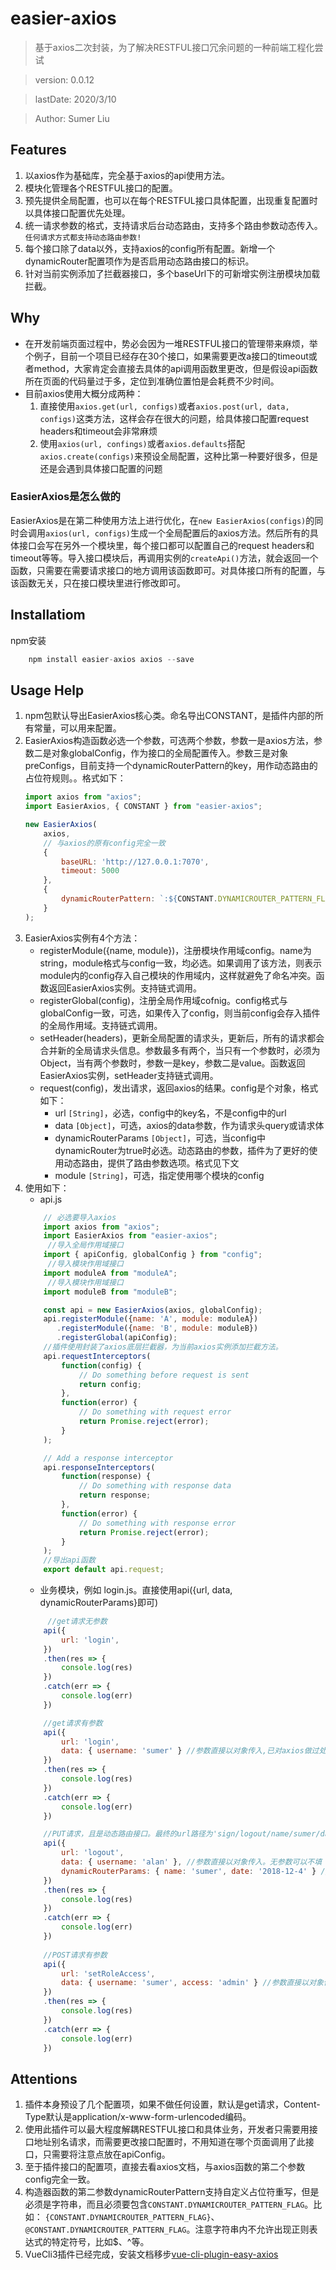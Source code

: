 # easier-axios

> 基于axios二次封装，为了解决RESTFUL接口冗余问题的一种前端工程化尝试

> version:  0.0.12

> lastDate: 2020/3/10

> Author:  Sumer Liu

## Features
1. 以axios作为基础库，完全基于axios的api使用方法。
2. 模块化管理各个RESTFUL接口的配置。
3. 预先提供全局配置，也可以在每个RESTFUL接口具体配置，出现重复配置时以具体接口配置优先处理。
4. 统一请求参数的格式，支持请求后台动态路由，支持多个路由参数动态传入。`任何请求方式都支持动态路由参数!`
5. 每个接口除了data以外，支持axios的config所有配置。新增一个dynamicRouter配置项作为是否启用动态路由接口的标识。
6. 针对当前实例添加了拦截器接口，多个baseUrl下的可新增实例注册模块加载拦截。

## Why
* 在开发前端页面过程中，势必会因为一堆RESTFUL接口的管理带来麻烦，举个例子，目前一个项目已经存在30个接口，如果需要更改a接口的timeout或者method，大家肯定会直接去具体的api调用函数里更改，但是假设api函数所在页面的代码量过于多，定位到准确位置怕是会耗费不少时间。
* 目前axios使用大概分成两种：
    1. 直接使用`axios.get(url, configs)`或者`axios.post(url, data, configs)`这类方法，这样会存在很大的问题，给具体接口配置request headers和timeout会非常麻烦
    2. 使用`axios(url, confings)`或者`axios.defaults`搭配`axios.create(configs)`来预设全局配置，这种比第一种要好很多，但是还是会遇到具体接口配置的问题
### EasierAxios是怎么做的
EasierAxios是在第二种使用方法上进行优化，在`new EasierAxios(configs)`的同时会调用`axios(url, configs)`生成一个全局配置后的axios方法。然后所有的具体接口会写在另外一个模块里，每个接口都可以配置自己的request headers和timeout等等。导入接口模块后，再调用实例的`createApi()`方法，就会返回一个函数，只需要在需要请求接口的地方调用该函数即可。对具体接口所有的配置，与该函数无关，只在接口模块里进行修改即可。

## Installatiom
npm安装 
```js
    npm install easier-axios axios --save
```

## Usage Help
1. npm包默认导出EasierAxios核心类。命名导出CONSTANT，是插件内部的所有常量，可以用来配置。
2. EasierAxios构造函数必选一个参数，可选两个参数，参数一是axios方法，参数二是对象globalConfig，作为接口的全局配置传入。参数三是对象preConfigs，目前支持一个dynamicRouterPattern的key，用作动态路由的占位符规则。。格式如下：
    ```js
    import axios from "axios";
    import EasierAxios, { CONSTANT } from "easier-axios";

    new EasierAxios(
        axios,
        // 与axios的原有config完全一致
        {
            baseURL: 'http://127.0.0.1:7070',
            timeout: 5000
        },
        {
            dynamicRouterPattern: `:${CONSTANT.DYNAMICROUTER_PATTERN_FLAG}` // 插件的动态路由url参数默认以：开头
        }
    );
    ```
3. EasierAxios实例有4个方法：
    * registerModule({name, module})，注册模块作用域config。name为string，module格式与config一致，均必选。如果调用了该方法，则表示module内的config存入自己模块的作用域内，这样就避免了命名冲突。函数返回EasierAxios实例。支持链式调用。
    * registerGlobal(config)，注册全局作用域cofnig。config格式与globalConfig一致，可选，如果传入了config，则当前config会存入插件的全局作用域。支持链式调用。
    * setHeader(headers)，更新全局配置的请求头，更新后，所有的请求都会合并新的全局请求头信息。参数最多有两个，当只有一个参数时，必须为Object，当有两个参数时，参数一是key，参数二是value。函数返回EasierAxios实例，setHeader支持链式调用。
    * request(config)，发出请求，返回axios的结果。config是个对象，格式如下：
        * url `[String]`，必选，config中的key名，不是config中的url
        * data `[Object]`，可选，axios的data参数，作为请求头query或请求体
        * dynamicRouterParams `[Object]`，可选，当config中dynamicRouter为true时必选。动态路由的参数，插件为了更好的使用动态路由，提供了路由参数选项。格式见下文
        * module `[String]`，可选，指定使用哪个模块的config
5. 使用如下：
    * api.js
    ``` javascript
        // 必选要导入axios
        import axios from "axios";
        import EasierAxios from "easier-axios";
         //导入全局作用域接口
        import { apiConfig, globalConfig } from "config";
         //导入模块作用域接口
        import moduleA from "moduleA";
         //导入模块作用域接口
        import moduleB from "moduleB";

        const api = new EasierAxios(axios, globalConfig);
        api.registerModule({name: 'A', module: moduleA})
           .registerModule({name: 'B', module: moduleB})
           .registerGlobal(apiConfig);
        //插件使用封装了axios底层拦截器，为当前axios实例添加拦截方法。
        api.requestInterceptors(
            function(config) {
                // Do something before request is sent
                return config;
            },
            function(error) {
                // Do something with request error
                return Promise.reject(error);
            }
        );

        // Add a response interceptor
        api.responseInterceptors(
            function(response) {
                // Do something with response data
                return response;
            },
            function(error) {
                // Do something with response error
                return Promise.reject(error);
            }
        );
        //导出api函数
        export default api.request;
    ```
    * 业务模块，例如 login.js。直接使用api({url, data, dynamicRouterParams}即可)
    ``` javascript
         //get请求无参数
        api({
            url: 'login',
        })
        .then(res => {
            console.log(res)
        })
        .catch(err => {
            console.log(err)
        })

        //get请求有参数
        api({
            url: 'login',
            data: { username: 'sumer' } //参数直接以对象传入,已对axios做过处理，不需要加入params的key。无参数可以不填
        })
        .then(res => {
            console.log(res)
        })
        .catch(err => {
            console.log(err)
        })

        //PUT请求，且是动态路由接口。最终的url路径为'sign/logout/name/sumer/date/2018-12-4',请求体是{username: 'sumer'},格式为form表单编码
        api({
            url: 'logout',
            data: { username: 'alan' }, //参数直接以对象传入。无参数可以不填
            dynamicRouterParams: { name: 'sumer', date: '2018-12-4' } //路由参数必须是Object类型，不能忽略参数，否则会抛出异常
        })
        .then(res => {
            console.log(res)
        })
        .catch(err => {
            console.log(err)
        })
            
        //POST请求有参数
        api({
            url: 'setRoleAccess',
            data: { username: 'sumer', access: 'admin' } //参数直接以对象传入。无参数可以不填
        })
        .then(res => {
            console.log(res)
        })
        .catch(err => {
            console.log(err)
        })
    ```

## Attentions

1. 插件本身预设了几个配置项，如果不做任何设置，默认是get请求，Content-Type默认是application/x-www-form-urlencoded编码。
2. 使用此插件可以最大程度解耦RESTFUL接口和具体业务，开发者只需要用接口地址别名请求，而需要更改接口配置时，不用知道在哪个页面调用了此接口，只需要将注意点放在apiConfig。
3. 至于插件接口的配置项，直接去看axios文档，与axios函数的第二个参数config完全一致。
4. 构造器函数的第二参数dynamicRouterPattern支持自定义占位符重写，但是必须是字符串，而且必须要包含`CONSTANT.DYNAMICROUTER_PATTERN_FLAG`。比如： `{CONSTANT.DYNAMICROUTER_PATTERN_FLAG}`、`@CONSTANT.DYNAMICROUTER_PATTERN_FLAG`。注意字符串内不允许出现正则表达式的特定符号，比如$、^等。
5. VueCli3插件已经完成，安装文档移步[vue-cli-plugin-easy-axios](https://github.com/sumerliu/vue-cli-plugin-easy-axios)